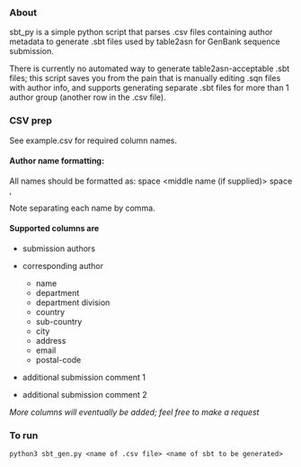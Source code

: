 ### About

sbt_py is a simple python script that parses .csv files containing author metadata to generate .sbt files used by table2asn for GenBank sequence submission. 

There is currently no automated way to generate table2asn-acceptable .sbt files; this script saves you from the pain that is manually editing .sqn files with author info, and supports generating separate .sbt files for more than 1 author group (another row in the .csv file). 


### CSV prep

See example.csv for required column names.

#### Author name formatting:

All names should be formatted as: 
<first name> space <middle name (if supplied)> space <last name>,

Note separating each name by comma. 

#### Supported columns are 
* submission authors

* corresponding author
    * name
    * department
    * department division
    * country
    * sub-country
    * city
    * address
    * email
    * postal-code

* additional submission comment 1
* additional submission comment 2


*More columns will eventually be added; feel free to make a request*

### To run 

`python3 sbt_gen.py <name of .csv file> <name of sbt to be generated>`


